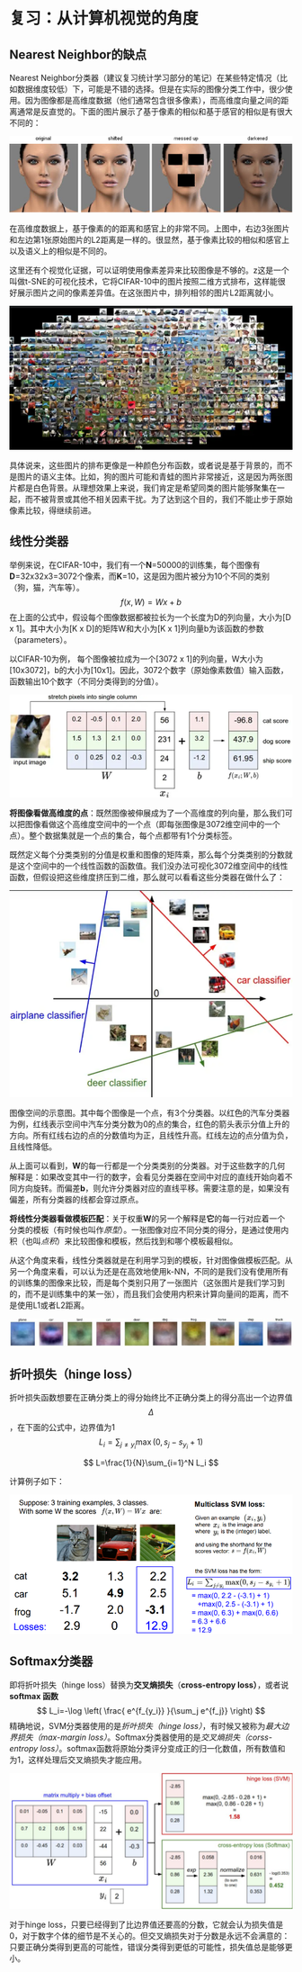 # 复习：从计算机视觉的角度

## Nearest Neighbor的缺点

Nearest Neighbor分类器（建议复习统计学习部分的笔记）在某些特定情况（比如数据维度较低）下，可能是不错的选择。但是在实际的图像分类工作中，很少使用。因为图像都是高维度数据（他们通常包含很多像素），而高维度向量之间的距离通常是反直觉的。下面的图片展示了基于像素的相似和基于感官的相似是有很大不同的：

![](./img/nnn.png)

在高维度数据上，基于像素的的距离和感官上的非常不同。上图中，右边3张图片和左边第1张原始图片的L2距离是一样的。很显然，基于像素比较的相似和感官上以及语义上的相似是不同的。

这里还有个视觉化证据，可以证明使用像素差异来比较图像是不够的。z这是一个叫做t-SNE的可视化技术，它将CIFAR-10中的图片按照二维方式排布，这样能很好展示图片之间的像素差异值。在这张图片中，排列相邻的图片L2距离就小。

![](./img/tsne.png)

具体说来，这些图片的排布更像是一种颜色分布函数，或者说是基于背景的，而不是图片的语义主体。比如，狗的图片可能和青蛙的图片非常接近，这是因为两张图片都是白色背景。从理想效果上来说，我们肯定是希望同类的图片能够聚集在一起，而不被背景或其他不相关因素干扰。为了达到这个目的，我们不能止步于原始像素比较，得继续前进。

## 线性分类器

举例来说，在CIFAR-10中，我们有一个**N**=50000的训练集，每个图像有**D**=32x32x3=3072个像素，而**K**=10，这是因为图片被分为10个不同的类别（狗，猫，汽车等）。
$$
f(x,W)=Wx+b
$$
在上面的公式中，假设每个图像数据都被拉长为一个长度为D的列向量，大小为[D x 1]。其中大小为[K x D]的矩阵W和大小为[K x 1]列向量b为该函数的参数（parameters）。

以CIFAR-10为例， 每个图像被拉成为一个[3072 x 1]的列向量，W大小为[10x3072]，b的大小为[10x1]。因此，3072个数字（原始像素数值）输入函数，函数输出10个数字（不同分类得到的分值）。

![](./img/lic.png)

**将图像看做高维度的点**：既然图像被伸展成为了一个高维度的列向量，那么我们可以把图像看做这个高维度空间中的一个点（即每张图像是3072维空间中的一个点）。整个数据集就是一个点的集合，每个点都带有1个分类标签。

既然定义每个分类类别的分值是权重和图像的矩阵乘，那么每个分类类别的分数就是这个空间中的一个线性函数的函数值。我们没办法可视化3072维空间中的线性函数，但假设把这些维度挤压到二维，那么就可以看看这些分类器在做什么了：

![](./img/l2dc.png)

图像空间的示意图。其中每个图像是一个点，有3个分类器。以红色的汽车分类器为例，红线表示空间中汽车分类分数为0的点的集合，红色的箭头表示分值上升的方向。所有红线右边的点的分数值均为正，且线性升高。红线左边的点分值为负，且线性降低。

从上面可以看到，**W**的每一行都是一个分类类别的分类器。对于这些数字的几何解释是：如果改变其中一行的数字，会看见分类器在空间中对应的直线开始向着不同方向旋转。而偏差**b**，则允许分类器对应的直线平移。需要注意的是，如果没有偏差，所有分类器的线都会穿过原点。

**将线性分类器看做模板匹配**：关于权重**W**的另一个解释是**它**的每一行对应着一个分类的模板（有时候也叫作*原型*）。一张图像对应不同分类的得分，是通过使用内积（也叫*点积*）来比较图像和模板，然后找到和哪个模板最相似。

从这个角度来看，线性分类器就是在利用学习到的模板，针对图像做模板匹配。从另一个角度来看，可以认为还是在高效地使用k-NN，不同的是我们没有使用所有的训练集的图像来比较，而是每个类别只用了一张图片（这张图片是我们学习到的，而不是训练集中的某一张），而且我们会使用内积来计算向量间的距离，而不是使用L1或者L2距离。

![](./img/lict.png)

## 折叶损失（hinge loss）

折叶损失函数想要在正确分类上的得分始终比不正确分类上的得分高出一个边界值 $$\Delta$$，在下面的公式中，边界值为1
$$
L_i=\sum_{j\neq y_i} \max(0,s_j-s_{y_i}+ 1)
$$

$$
L=\frac{1}{N}\sum_{i=1}^N L_i
$$

计算例子如下：

![](./img/svmloss.png)

## Softmax分类器

即将折叶损失（hinge loss）替换为**交叉熵损失**（**cross-entropy loss）**，或者说**softmax 函数**
$$
L_i=-\log \left( \frac{ e^{f_{y_i}} }{\sum_j e^{f_j}}  \right)
$$
精确地说，SVM分类器使用的是*折叶损失（hinge loss）*，有时候又被称为*最大边界损失（max-margin loss）*。Softmax分类器使用的是*交叉熵损失（corss-entropy loss）*。softmax函数将原始分类评分变成正的归一化数值，所有数值和为1，这样处理后交叉熵损失才能应用。

![](./img/hingevssoft.png)

对于hinge loss，只要已经得到了比边界值还要高的分数，它就会认为损失值是0，对于数字个体的细节是不关心的。但交叉熵损失对于分数是永远不会满意的：只要正确分类得到更高的可能性，错误分类得到更低的可能性，损失值总是能够更小。